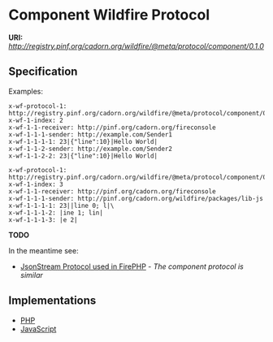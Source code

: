Component Wildfire Protocol
===========================

**URI:** *http://registry.pinf.org/cadorn.org/wildfire/@meta/protocol/component/0.1.0*

Specification
-------------

Examples:

    x-wf-protocol-1: http://registry.pinf.org/cadorn.org/wildfire/@meta/protocol/component/0.1.0
    x-wf-1-index: 2
    x-wf-1-1-receiver: http://pinf.org/cadorn.org/fireconsole
    x-wf-1-1-1-sender: http://example.com/Sender1
    x-wf-1-1-1-1: 23|{"line":10}|Hello World|
    x-wf-1-1-2-sender: http://example.com/Sender2
    x-wf-1-1-2-2: 23|{"line":10}|Hello World|

    x-wf-protocol-1: http://registry.pinf.org/cadorn.org/wildfire/@meta/protocol/component/0.1.0
    x-wf-1-index: 3
    x-wf-1-1-receiver: http://pinf.org/cadorn.org/fireconsole
    x-wf-1-1-1-sender: http://pinf.org/cadorn.org/wildfire/packages/lib-js
    x-wf-1-1-1-1: 23||line 0; l|\
    x-wf-1-1-1-2: |ine 1; lin|
    x-wf-1-1-1-3: |e 2|

**TODO**

In the meantime see:

  * [JsonStream Protocol used in FirePHP](http://github.com/cadorn/wildfire/blob/master/meta/protocol/json-stream/0.2.0.md) - *The component protocol is similar*


Implementations
---------------

  * [PHP](http://github.com/cadorn/wildfire/blob/master/packages/lib-php/lib/Wildfire/Protocol/Component.php)
  * [JavaScript](http://github.com/cadorn/wildfire/blob/master/packages/lib-js/lib/protocol.js)
